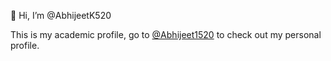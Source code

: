 👋 Hi, I’m @AbhijeetK520

This is my academic profile, go to [@Abhijeet1520](https://github.com/Abhijeet1520) to check out my personal profile.

